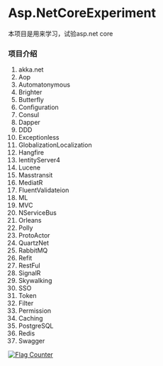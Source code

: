 # Asp.NetCoreExperiment
本项目是用来学习，试验asp.net core
### 项目介绍
1. akka.net
2. Aop
3. Automatonymous
4. Brighter
5. Butterfly
6. Configuration
7. Consul
8. Dapper
9. DDD
10. Exceptionless
11. GlobalizationLocalization
12. Hangfire
13. IentityServer4
14. Lucene
15. Masstransit
16. MediatR
17. FluentValidateion
18. ML
19. MVC
20. NServiceBus
21. Orleans
22. Polly
23. ProtoActor
24. QuartzNet
25. RabbitMQ
26. Refit
27. RestFul
28. SignalR
29. Skywalking
30. SSO
31. Token
32. Filter
33. Permission
34. Caching
35. PostgreSQL
36. Redis
37. Swagger

<a href="https://info.flagcounter.com/6o8P"><img src="https://s11.flagcounter.com/count2/6o8P/bg_FFFFFF/txt_000000/border_CCCCCC/columns_2/maxflags_10/viewers_0/labels_0/pageviews_0/flags_0/percent_0/" alt="Flag Counter" border="0"></a>
